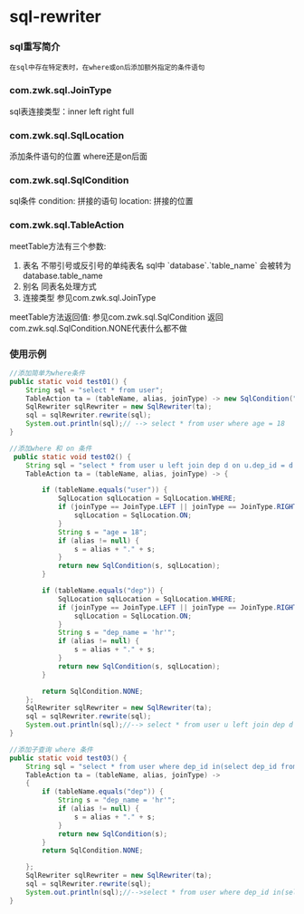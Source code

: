 # sql-rewriter

### sql重写简介

```text
在sql中存在特定表时，在where或on后添加额外指定的条件语句
```

### com.zwk.sql.JoinType

sql表连接类型：inner left right full

### com.zwk.sql.SqlLocation

添加条件语句的位置 where还是on后面

### com.zwk.sql.SqlCondition

sql条件 condition: 拼接的语句 location: 拼接的位置

### com.zwk.sql.TableAction

meetTable方法有三个参数:

1. 表名 不带引号或反引号的单纯表名 sql中 \`database\`.\`table_name\` 会被转为 database.table_name
2. 别名 同表名处理方式
3. 连接类型 参见com.zwk.sql.JoinType

meetTable方法返回值: 参见com.zwk.sql.SqlCondition 返回com.zwk.sql.SqlCondition.NONE代表什么都不做

### 使用示例

```java
//添加简单为where条件
public static void test01() {
    String sql = "select * from user";
    TableAction ta = (tableName, alias, joinType) -> new SqlCondition("age = 18");
    SqlRewriter sqlRewriter = new SqlRewriter(ta);
    sql = sqlRewriter.rewrite(sql);
    System.out.println(sql);// --> select * from user where age = 18
}
```

```java
//添加where 和 on 条件
 public static void test02() {
    String sql = "select * from user u left join dep d on u.dep_id = d.id";
    TableAction ta = (tableName, alias, joinType) -> {

        if (tableName.equals("user")) {
            SqlLocation sqlLocation = SqlLocation.WHERE;
            if (joinType == JoinType.LEFT || joinType == JoinType.RIGHT) {
                sqlLocation = SqlLocation.ON;
            }
            String s = "age = 18";
            if (alias != null) {
                s = alias + "." + s;
            }
            return new SqlCondition(s, sqlLocation);
        }

        if (tableName.equals("dep")) {
            SqlLocation sqlLocation = SqlLocation.WHERE;
            if (joinType == JoinType.LEFT || joinType == JoinType.RIGHT) {
                sqlLocation = SqlLocation.ON;
            }
            String s = "dep_name = 'hr'";
            if (alias != null) {
                s = alias + "." + s;
            }
            return new SqlCondition(s, sqlLocation);
        }

        return SqlCondition.NONE;
    };
    SqlRewriter sqlRewriter = new SqlRewriter(ta);
    sql = sqlRewriter.rewrite(sql);
    System.out.println(sql);//--> select * from user u left join dep d on d.dep_name = 'hr' and  u.dep_id = d.id where u.age = 18
}
```

```java
//添加子查询 where 条件
public static void test03() {
    String sql = "select * from user where dep_id in(select dep_id from dep)";
    TableAction ta = (tableName, alias, joinType) ->
    {
        if (tableName.equals("dep")) {
            String s = "dep_name = 'hr'";
            if (alias != null) {
                s = alias + "." + s;
            }
            return new SqlCondition(s);
        }
        return SqlCondition.NONE;

    };
    SqlRewriter sqlRewriter = new SqlRewriter(ta);
    sql = sqlRewriter.rewrite(sql);
    System.out.println(sql);//-->select * from user where dep_id in(select dep_id from dep where dep_name = 'hr')
}
```



